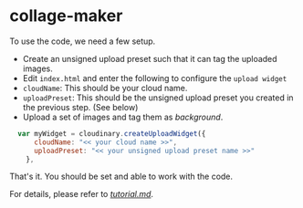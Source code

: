 # collage-maker

To use the code, we need a few setup. 

* Create an unsigned upload preset such that it can tag the uploaded images.
* Edit `index.html` and enter the following to configure the `upload widget`
 * `cloudName`: This should be your cloud name.
 * `uploadPreset`: This should be the unsigned upload preset you created in the previous step. (See below)
* Upload a set of images and tag them as _background_.

```javascript
  var myWidget = cloudinary.createUploadWidget({
      cloudName: "<< your cloud name >>",
      uploadPreset: "<< your unsigned upload preset name >>"
    },
```

That's it. You should be set and able to work with the code.

For details, please refer to [_tutorial.md_](https://github.com/akshay-ranganath/collage-maker/blob/master/tutorial.md).